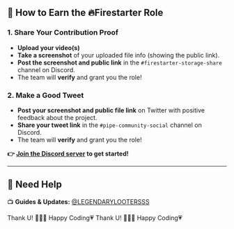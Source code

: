 

## 🎯 How to Earn the 🔥Firestarter Role

### 1. Share Your Contribution Proof
- **Upload your video(s)**
- **Take a screenshot** of your uploaded file info (showing the public link).
- **Post the screenshot and public link** in the `#firestarter-storage-share` channel on Discord.
- The team will **verify** and grant you the role!

### 2. Make a Good Tweet
- **Post your screenshot and public file link** on Twitter with positive feedback about the project.
- **Share your tweet link** in the `#pipe-community-social` channel on Discord.
- The team will **verify** and grant you the role!

**👉 [Join the Discord server](https://discord.gg/bEJ3YCHm) to get started!**

---


## 🤖 Need Help

 📺 **Guides & Updates:** [@LEGENDARYLOOTERSSS](https://t.me/LEGENDARYLOOTERSSS)

Thank U! 👨🏻‍💻    Happy Coding💗
Thank U! 👨🏻‍💻    Happy Coding💗

</pre>
